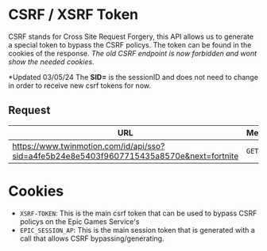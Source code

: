 # CSRF / XSRF Token
CSRF stands for Cross Site Request Forgery, this API allows us to generate a special token to bypass the CSRF policys. The token can be found in the cookies of the response. *The old CSRF endpoint is now forbidden and wont show the needed cookies.*

*Updated 03/05/24
The **SID=** is the sessionID and does not need to change in order to receive new csrf tokens for now.

## Request
| URL | Method |
| - | - |
| https://www.twinmotion.com/id/api/sso?sid=a4fe5b24e8e5403f9607715435a8570e&next=fortnite | `GET` |

# Cookies
- `XSRF-TOKEN`: This is the main csrf token that can be used to bypass CSRF policys on the Epic Games Service's
- `EPIC_SESSION_AP`: This is the main session token that is generated with a call that allows CSRF bypassing/generating.